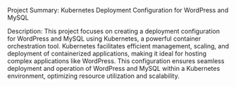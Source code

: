 Project Summary: Kubernetes Deployment Configuration for WordPress and MySQL

Description:
This project focuses on creating a deployment configuration for WordPress and MySQL using Kubernetes, a powerful container orchestration tool. Kubernetes facilitates efficient management, scaling, and deployment of containerized applications, making it ideal for hosting complex applications like WordPress. This configuration ensures seamless deployment and operation of WordPress and MySQL within a Kubernetes environment, optimizing resource utilization and scalability.
